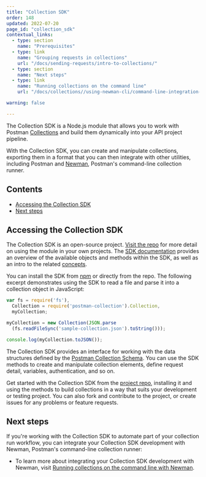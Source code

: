 ```yaml
---
title: "Collection SDK"
order: 148
updated: 2022-07-20
page_id: "collection_sdk"
contextual_links:
  - type: section
    name: "Prerequisites"
  - type: link
    name: "Grouping requests in collections"
    url: "/docs/sending-requests/intro-to-collections/"
  - type: section
    name: "Next steps"
  - type: link
    name: "Running collections on the command line"
    url: "/docs/collections//using-newman-cli/command-line-integration-with-newman/"

warning: false

---
```


The Collection SDK is a Node.js module that allows you to work with Postman [Collections](/docs/sending-requests/intro-to-collections/) and build them dynamically into your API project pipeline.

With the Collection SDK, you can create and manipulate collections, exporting them in a format that you can then integrate with other utilities, including Postman and [Newman](/docs/collections//using-newman-cli/command-line-integration-with-newman/), Postman's command-line collection runner.

## Contents

* [Accessing the Collection SDK](#accessing-the-collection-sdk)
* [Next steps](#next-steps)

## Accessing the Collection SDK

The Collection SDK is an open-source project. [Visit the repo](https://github.com/postmanlabs/postman-collection) for more detail on using the module in your own projects. The [SDK documentation](http://www.postmanlabs.com/postman-collection/) provides an overview of the available objects and methods within the SDK, as well as an intro to the related [concepts](http://www.postmanlabs.com/postman-collection/tutorial-concepts.html).

You can install the SDK from [npm](https://www.npmjs.com/package/postman-collection) or directly from the repo. The following excerpt demonstrates using the SDK to read a file and parse it into a collection object in JavaScript:

```js
var fs = require('fs'),
  Collection = require('postman-collection').Collection,
  myCollection;

myCollection = new Collection(JSON.parse
  (fs.readFileSync('sample-collection.json').toString()));

console.log(myCollection.toJSON());
```

The Collection SDK provides an interface for working with the data structures defined by the [Postman Collection Schema](https://schema.postman.com/). You can use the SDK methods to create and manipulate collection elements, define request detail, variables, authentication, and so on.

Get started with the Collection SDK from the [project repo](https://github.com/postmanlabs/postman-collection), installing it and using the methods to build collections in a way that suits your development or testing project. You can also fork and contribute to the project, or create issues for any problems or feature requests.

## Next steps

If you're working with the Collection SDK to automate part of your collection run workflow, you can integrate your Collection SDK development with Newman, Postman's command-line collection runner:

* To learn more about integrating your Collection SDK development with Newman, visit [Running collections on the command line with Newman](/docs/collections//using-newman-cli/command-line-integration-with-newman/).
